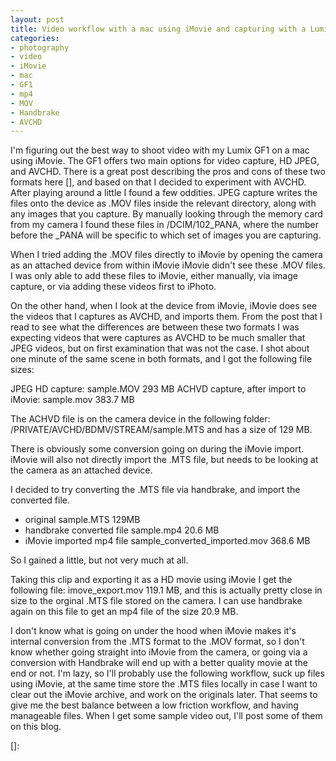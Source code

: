 ```yaml
---
layout: post
title: Video workflow with a mac using iMovie and capturing with a Lumix GF1
categories:
- photography
- video
- iMovie
- mac
- GF1
- mp4
- MOV
- Handbrake
- AVCHD
---
```


I'm figuring out the best way to shoot video with my Lumix GF1 on a mac using iMovie.  The GF1 offers two main options for video capture, HD JPEG, and AVCHD.  There is a great post describing the pros and cons of these two formats here [], and based on that I decided to experiment with AVCHD. After playing around a little I found a few oddities.
JPEG capture writes the files onto the device as .MOV files inside the relevant directory, along with any images that you capture.  By manually looking through the memory card from my camera I found these files in /DCIM/102_PANA, where the number before the _PANA will be specific to which set of images you are capturing. 


When I tried adding the .MOV files directly to iMovie by opening the camera as an attached device from within iMovie iMovie didn't see these .MOV files. I was only able to add these files to iMovie, either manually, via image capture, or via adding these videos first to iPhoto. 


On the other hand, when I look at the device from iMovie, iMovie does see the videos that I captures as AVCHD, and imports them.  From the post that I read to see what the differences are between these two formats I was expecting videos that were captures as AVCHD to be much smaller that JPEG videos, but on first examination that was not the case. I shot about one minute of the same scene in both formats, and I got the following file sizes:


JPEG HD capture: sample.MOV 293 MB
ACHVD capture, after import to iMovie: sample.mov 383.7 MB


The ACHVD file is on the camera device in the following folder: /PRIVATE/AVCHD/BDMV/STREAM/sample.MTS and has a size of 129 MB.


There is obviously some conversion going on during the iMovie import. iMovie will also not directly import the .MTS file, but needs to be looking at the camera as an attached device. 


I decided to try converting the .MTS file via handbrake, and import the converted file.


- original sample.MTS 129MB
- handbrake converted file sample.mp4 20.6 MB
- iMovie imported mp4 file sample_converted_imported.mov 368.6 MB



So I gained a little, but not very much at all.


Taking this clip and exporting it as a HD movie using iMovie I get the following file: imove_export.mov 119.1 MB, and this is actually pretty close in size to the orginal .MTS file stored on the camera. I can use handbrake again on this file to get an mp4 file of the size 20.9 MB.


I don't know what is going on under the hood when iMovie makes it's internal conversion from the .MTS format to the .MOV format, so I don't know whether going straight into iMovie from the camera, or going via a conversion with Handbrake will end up with a better quality movie at the end or not.  I'm lazy, so I'll probably use the following workflow, suck up files using iMovie, at the same time store the .MTS files locally in case I want to clear out the iMovie archive, and work on the originals later. That seems to give me the best balance between a low friction workflow, and having manageable files. When I get some sample video out, I'll post some of them on this blog.

 
[]: 
